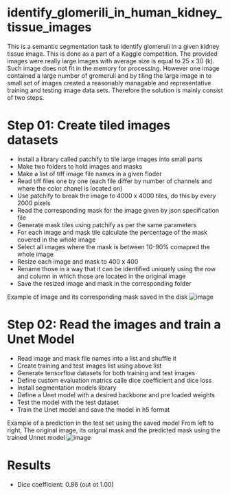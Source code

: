 # identify_glomerili_in_human_kidney_tissue_images
This is a semantic segmentation task to identify glomeruli in a given kidney tissue image. This is done as a part of a Kaggle competition. The provided images were really large images with average size is equal to 25 x 30 (k). Such image does not fit in the memory for processing. However one image contained a large number of gromeruli and by tiling the large image in to small set of images created a reasonably managable and representative training and testing image data sets. Therefore the solution is mainly consist of two steps.

Step 01: Create tiled images datasets
=====================================
- Install a library called patchify to tile large images into small parts
- Make two folders to hold images and masks
- Make a list of tiff image file names in a given floder
- Read tiff files one by one (each file differ by number of channels and where the color chanel is located on)
- Use patchify to break the image to 4000 x 4000 tiles, do this by every 2000 pixels
- Read the corresponding mask for the image given by json specification file
- Generate mask tiles using patchify as per the same parameters
- For each image and mask tile calculate the percentage of the mask covered in the whole image
- Select all images where the mask is between 10-90% comapred the whole image
- Resize each image and mask to 400 x 400
- Rename those in a way that it can be identified uniquely using the row and column in which those are located in the original image
- Save the resized image and mask in the corresponding folder

Example of image and its corresponding mask saved in the disk
![image](https://user-images.githubusercontent.com/74288317/141658128-1e1e29fd-e42e-4c4e-ac76-07b111627ce2.png)

Step 02: Read the images and train a Unet Model
================================================
- Read image and mask file names into a list and shuffle it
- Create training and test images list using above list
- Generate tensorflow datasets for both training and test images
- Define custom evaluation matrics calle dice coefficient and dice loss
- Install segmentation models library
- Define a Unet model with a desired backbone and pre loaded weights
- Test the model with the test dataset
- Train the Unet model and save the model in h5 format

Example of a prediction in the test set using the saved model
From left to right, The original image, its orignal mask and the predicted mask using the trained Unnet model
![image](https://user-images.githubusercontent.com/74288317/141658343-f03091f8-29c5-4eec-b659-b88595cc315e.png)

Results
========
- Dice coefficient: 0.86 (out ot 1.00)

